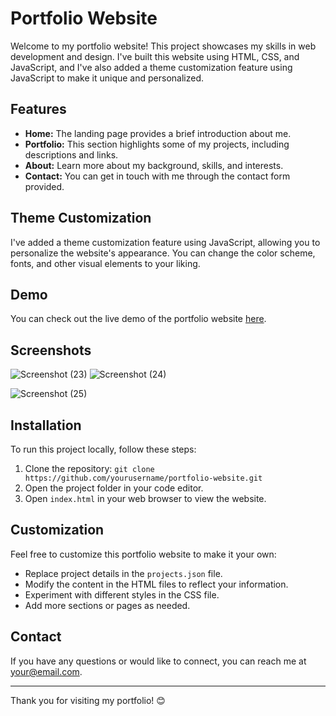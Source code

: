 # Portfolio Website

Welcome to my portfolio website! This project showcases my skills in web development and design. I've built this website using HTML, CSS, and JavaScript, and I've also added a theme customization feature using JavaScript to make it unique and personalized.

## Features

- **Home:** The landing page provides a brief introduction about me.
- **Portfolio:** This section highlights some of my projects, including descriptions and links.
- **About:** Learn more about my background, skills, and interests.
- **Contact:** You can get in touch with me through the contact form provided.

## Theme Customization

I've added a theme customization feature using JavaScript, allowing you to personalize the website's appearance. You can change the color scheme, fonts, and other visual elements to your liking.

## Demo

You can check out the live demo of the portfolio website [here](#).

## Screenshots
![Screenshot (23)](https://github.com/Jivitesh-kanna/Codsoft-task-1/assets/93578467/306540be-9698-41ed-9217-2270615f11fe)
![Screenshot (24)](https://github.com/Jivitesh-kanna/Codsoft-task-1/assets/93578467/73431ac1-d4a6-4b0a-b34c-90b44312a337)

![Screenshot (25)](https://github.com/Jivitesh-kanna/Codsoft-task-1/assets/93578467/5a4a5bc3-d153-42db-8c0b-7757d396afeb)


## Installation

To run this project locally, follow these steps:

1. Clone the repository: `git clone https://github.com/yourusername/portfolio-website.git`
2. Open the project folder in your code editor.
3. Open `index.html` in your web browser to view the website.

## Customization

Feel free to customize this portfolio website to make it your own:

- Replace project details in the `projects.json` file.
- Modify the content in the HTML files to reflect your information.
- Experiment with different styles in the CSS file.
- Add more sections or pages as needed.

## Contact

If you have any questions or would like to connect, you can reach me at [your@email.com](mailto:your@email.com).

---

Thank you for visiting my portfolio! 😊

